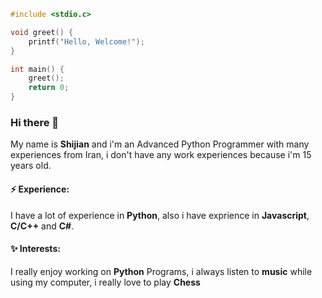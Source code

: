 ```c
#include <stdio.c>

void greet() {
    printf("Hello, Welcome!");
}

int main() {
    greet();
    return 0;
}
```

### Hi there 👋

My name is **Shijian** and i'm an Advanced Python Programmer with many experiences from Iran, i don't have any work experiences because i'm 15 years old.

#### ⚡ Experience:

I have a lot of experience in **Python**, also i have exprience in **Javascript**, **C/C++** and **C#**.

#### ✨ Interests:

I really enjoy working on **Python** Programs, i always listen to **music** while using my computer, i really love to play **Chess**
